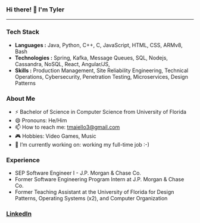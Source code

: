 ### Hi there! 👋 I'm Tyler

---

### Tech Stack

- **Languages :** Java, Python, C++, C, JavaScript, HTML, CSS, ARMv8, Bash
- **Technologies :** Spring, Kafka, Message Queues, SQL, Nodejs, Cassandra, NoSQL, React, Angular/JS,
- **Skills :** Production Management, Site Reliability Engineering, Technical Operations, Cybersecurity, Penetration Testing, Microservices, Design Patterns

### About Me

- ⚡  Bachelor of Science in Computer Science from University of Florida
- 😄  Pronouns: He/Him
- 📫  How to reach me: tmaiello3@gmail.com
- 🎮  Hobbies: Video Games, Music
- 🔭  I’m currently working on: working my full-time job :-)

### Experience

- SEP Software Engineer I - J.P. Morgan & Chase Co.
- Former Software Engineering Program Intern at J.P. Morgan & Chase Co.
- Former Teaching Assistant at the University of Florida for Design Patterns, Operating Systems (x2), and Computer Organization

### [LinkedIn](https://www.linkedin.com/in/tyler-maiello-672446172/)

<!--
[![Tyler's github stats](https://github-readme-stats.vercel.app/api?username=tmaiello&hide=issues,contribs,stars)](https://github.com/anuraghazra/github-readme-stats)
-->

<!--
### Hi there 👋
**tmaiello/tmaiello** is a ✨ _special_ ✨ repository because its `README.md` (this file) appears on your GitHub profile.

Here are some ideas to get you started:

- 🔭 I’m currently working on ...
- 🌱 I’m currently learning ...
- 👯 I’m looking to collaborate on ...
- 🤔 I’m looking for help with ...
- 💬 Ask me about ...
- 📫 How to reach me: ...
- 😄 Pronouns: ...
- ⚡ Fun fact: ...
-->
